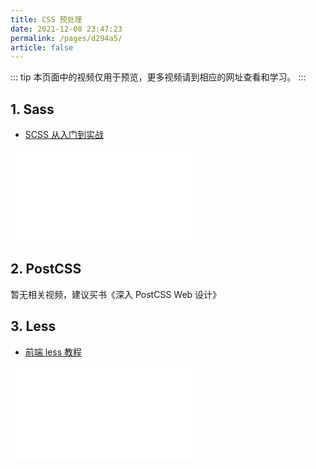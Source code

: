 ```yaml
---
title: CSS 预处理
date: 2021-12-08 23:47:23
permalink: /pages/d294a5/
article: false
---
```


::: tip
本页面中的视频仅用于预览，更多视频请到相应的网址查看和学习。
:::

## 1. Sass

- [SCSS 从入门到实战](https://www.bilibili.com/video/BV1Zg4y1v75U)
<iframe src="//player.bilibili.com/player.html?aid=838766160&bvid=BV1Zg4y1v75U&cid=213207136&page=1" scrolling="no" border="0" frameborder="no" framespacing="0" allowfullscreen="true"> </iframe>

## 2. PostCSS

暂无相关视频，建议买书《深入 PostCSS Web 设计》

## 3. Less

- [前端 less 教程](https://www.bilibili.com/video/BV1YW411T7vd)
<iframe src="//player.bilibili.com/player.html?aid=21586985&bvid=BV1YW411T7vd&cid=268449097&page=1" scrolling="no" border="0" frameborder="no" framespacing="0" allowfullscreen="true"> </iframe>
